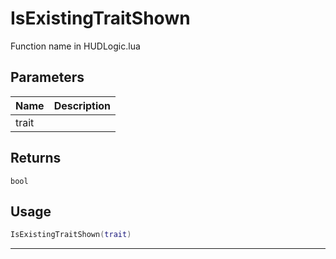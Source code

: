 # IsExistingTraitShown

Function name in HUDLogic.lua

## Parameters

| Name  | Description |
| ----- | ----------- |
| trait |             |

## Returns

`bool`

## Usage

```lua
IsExistingTraitShown(trait)
```

---
